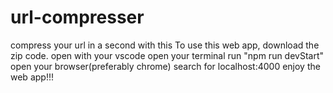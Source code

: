 # url-compresser
compress your url in a second with this
To use this web app, download the zip code.
open with your vscode
open your terminal
run "npm run devStart"
open your browser(preferably chrome)
search for localhost:4000
enjoy the web app!!!
